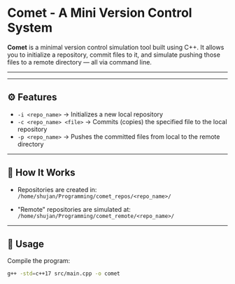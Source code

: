 # Comet - A Mini Version Control System

**Comet** is a minimal version control simulation tool built using C++. It allows you to initialize a repository, commit files to it, and simulate pushing those files to a remote directory — all via command line.

---

---

## ⚙️ Features

- `-i <repo_name>` → Initializes a new local repository
- `-c <repo_name> <file>` → Commits (copies) the specified file to the local repository
- `-p <repo_name>` → Pushes the committed files from local to the remote directory

---

## 🧱 How It Works

- Repositories are created in:  
  `/home/shujan/Programming/comet_repos/<repo_name>/`

- "Remote" repositories are simulated at:  
  `/home/shujan/Programming/comet_remote/<repo_name>/`

---

## 🔧 Usage

Compile the program:

```bash
g++ -std=c++17 src/main.cpp -o comet
